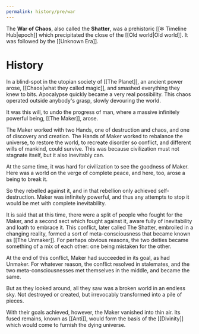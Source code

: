 ```yaml
---
permalink: history/pre/war
---
```


The **War of Chaos**, also called the **Shatter**, was a prehistoric [[✼ Timeline Hub|epoch]] which precipitated the close of the [[Old world|Old world]]. It was followed by the [[Unknown Era]].

# History
In a blind-spot in the utopian society of [[The Planet]], an ancient power arose, [[Chaos|what they called magic]], and smashed everything they knew to bits. Apocalypse quickly became a very real possibility. This chaos operated outside anybody's grasp, slowly devouring the world.

It was this will, to undo the progress of man, where a massive infinitely powerful being, [[The Maker]], arose.

The Maker worked with two Hands, one of destruction and chaos, and one of discovery and creation. The Hands of Maker worked to rebalance the universe, to restore the world, to recreate disorder so conflict, and different wills of mankind, could survive. This was because civilization must not stagnate itself, but it also inevitably can.

At the same time, it was hard for civilization to see the goodness of Maker. Here was a world on the verge of complete peace, and here, too, arose a being to break it.

So they rebelled against it, and in that rebellion only achieved self-destruction. Maker was infinitely powerful, and thus any attempts to stop it would be met with complete inevitability.

It is said that at this time, there were a split of people who fought for the Maker, and a second sect which fought against it, aware fully of inevitability and loath to embrace it. This conflict, later called The Shatter, embroiled in a changing reality, formed a sort of meta-consciousness that became known as [[The Unmaker]]. For perhaps obvious reasons, the two deities became something of a mix of each other: one being mistaken for the other.

At the end of this conflict, Maker had succeeded in its goal, as had Unmaker. For whatever reason, the conflict resolved in stalemates, and the two meta-consciousnesses met themselves in the middle, and became the same.

But as they looked around, all they saw was a broken world in an endless sky. Not destroyed or created, but irrevocably transformed into a pile of pieces.

With their goals achieved, however, the Maker vanished into thin air. Its fused remains, known as [[Anti]], would form the basis of the [[Divinity]] which would come to furnish the dying universe.